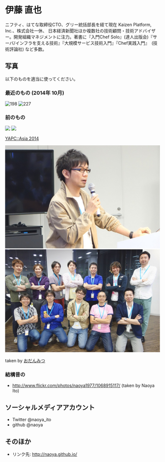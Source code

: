 伊藤 直也
=========

ニフティ、はてな取締役CTO、グリー統括部長を経て現在 Kaizen Platform, Inc.、株式会社一休、 日本経済新聞社ほか複数社の技術顧問・技術アドバイザー。開発組織マネジメントに注力。著書に『入門Chef Solo』(達人出版会)『サーバ/インフラを支える技術』『大規模サービス技術入門』『Chef実践入門』　(技術評論社) など多数。

写真
----

以下のものを適当に使ってください。

### 最近のもの (2014年 10月)

![198](https://cloud.githubusercontent.com/assets/8991/6816522/e2bbd9ce-d2d7-11e4-93c2-a28f5d9502ea.JPG)
![227](https://cloud.githubusercontent.com/assets/8991/6816523/e59694c2-d2d7-11e4-9070-f20da5d83fa0.JPG)

### 前のもの

![](https://cloud.githubusercontent.com/assets/8991/4159406/e71790e2-34a0-11e4-842c-cb6782c5925e.jpg)
![](https://cloud.githubusercontent.com/assets/8991/4159408/eb5006a8-34a0-11e4-9294-962667f8b777.jpg)

[YAPC::Asia 2014](http://30d.jp/yapcasia/7)

![](https://raw.githubusercontent.com/naoya/myprofile/master/images/profile_01.jpg)
![](https://raw.githubusercontent.com/naoya/myprofile/master/images/profile_02.jpg)

taken by [おだんみつ](http://matome.naver.jp/odai/2139520716110081501)

### 結構昔の

- http://www.flickr.com/photos/naoya1977/1068915117/ (taken by Naoya Ito)

ソーシャルメディアアカウント
----------------------------

- Twitter @naoya_ito
- github @naoya

そのほか
--------

- リンク先: http://naoya.github.io/
